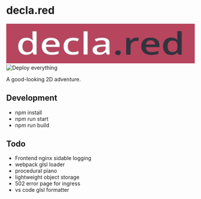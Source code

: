# decla.red

![logo](frontend/static/declared.png)
![Deploy everything](https://github.com/schmelczerandras/decla.red/workflows/Deploy%20everything/badge.svg)

A good-looking 2D adventure.

## Development

- npm install
- npm run start
- npm run build

## Todo

- Frontend nginx sidable logging
- webpack glsl loader
- procedural piano
- lightweight object storage
- 502 error page for ingress
- vs code glsl formatter
